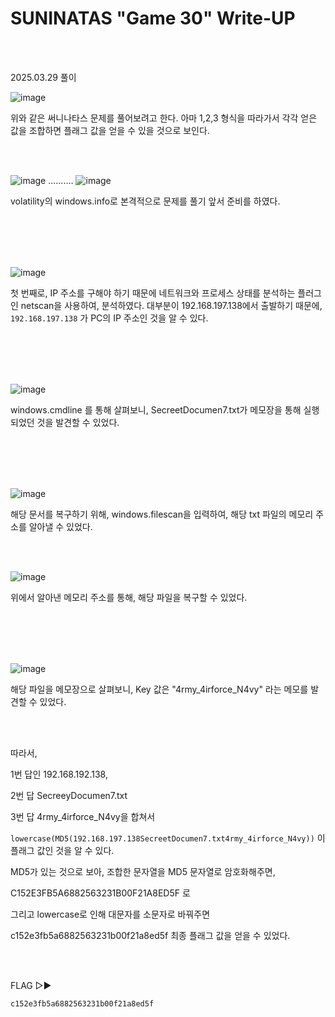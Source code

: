 <!DOCTYPE html>
<html>
<head>
    <link rel="stylesheet" type="text/css" href="style.css">
</head>
<body>
    <h1> SUNINATAS "Game 30"  Write-UP</h1>
</body>
<br>
<br>
</html>

2025.03.29 풀이

![image](https://github.com/user-attachments/assets/41045dcc-c001-4d06-8f79-c1a0565b0907)

위와 같은 써니나타스 문제를 풀어보려고 한다. 아마 1,2,3 형식을 따라가서 각각 얻은 값을 조합하면 플래그 값을 얻을 수 있을 것으로 보인다.

<br>

</br>  

![image](https://github.com/user-attachments/assets/332e8265-0f25-44e7-a322-fa13bcd7562f)
..........
![image](https://github.com/user-attachments/assets/eef864df-093f-42ae-9afa-65d215a691fe)

volatility의 windows.info로 본격적으로 문제를 풀기 앞서 준비를 하였다.

<br>

</br> 
<br>

</br> 

![image](https://github.com/user-attachments/assets/c70f4cee-d3c4-4310-a23d-6ffb64d15fb7)

첫 번째로, IP 주소를 구해야 하기 때문에 네트워크와 프로세스 상태를 분석하는 플러그인 netscan을 사용하여, 분석하였다. 대부분이 192.168.197.138에서 출발하기 때문에, `192.168.197.138` 가 PC의 IP 주소인 것을 알 수 있다.

<br>

</br> 
<br>

</br> 

![image](https://github.com/user-attachments/assets/36192730-567e-442f-b009-0097df218d13)

windows.cmdline 를 통해 살펴보니, SecreetDocumen7.txt가 메모장을 통해 실행되었던 것을 발견할 수 있었다. 

<br>

</br> 
<br>

</br> 

![image](https://github.com/user-attachments/assets/2fbe528e-6647-4dee-a678-026ef5f0e0ec)


해당 문서를 복구하기 위해, windows.filescan을 입력하여, 해당 txt 파일의 메모리 주소를 알아낼 수 있었다.


 <br>

</br> 

![image](https://github.com/user-attachments/assets/c73f8c8a-7c1a-4fef-a8b8-b7450c84be5d)

위에서 알아낸 메모리 주소를 통해, 해당 파일을 복구할 수 있었다.

 <br>

</br> 
<br>

</br>  

![image](https://github.com/user-attachments/assets/4df12d8c-d205-4267-8852-68141340f4f1)

해당 파일을 메모장으로 살펴보니, Key 값은 "4rmy_4irforce_N4vy" 라는 메모를 발견할 수 있었다. 

<br>

</br>  

따라서, 

1번 답인 192.168.192.138, 

2번 답 SecreeyDocumen7.txt 

3번 답 4rmy_4irforce_N4vy을 합쳐서

`lowercase(MD5(192.168.197.138SecreetDocumen7.txt4rmy_4irforce_N4vy))` 이 플래그 값인 것을 알 수 있다.

MD5가 있는 것으로 보아, 조합한 문자열을 MD5 문자열로 암호화해주면, 

C152E3FB5A6882563231B00F21A8ED5F 로

그리고 lowercase로 인해 대문자를 소문자로 바꿔주면

c152e3fb5a6882563231b00f21a8ed5f 최종 플래그 값을 얻을 수 있었다. 


<br>

</br>  

FLAG ▷▶

```
c152e3fb5a6882563231b00f21a8ed5f
```
